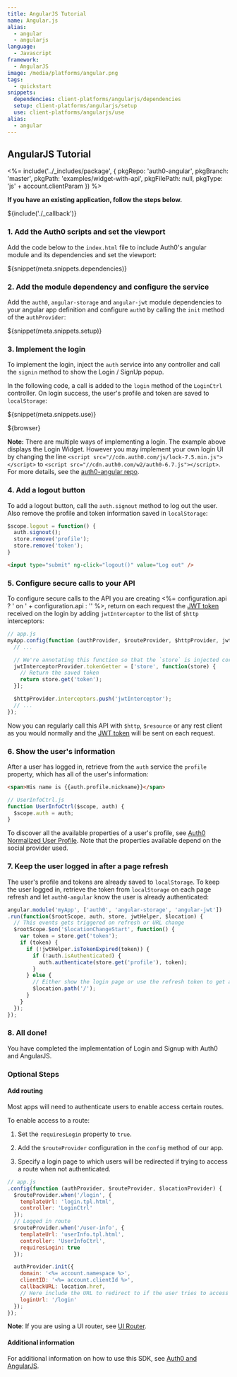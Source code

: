 ```yaml
---
title: AngularJS Tutorial
name: Angular.js
alias:
  - angular
  - angularjs
language:
  - Javascript
framework:
  - AngularJS
image: /media/platforms/angular.png
tags:
  - quickstart
snippets:
  dependencies: client-platforms/angularjs/dependencies
  setup: client-platforms/angularjs/setup
  use: client-platforms/angularjs/use
alias:
  - angular
---
```


## AngularJS Tutorial

<%= include('../_includes/package', {
  pkgRepo: 'auth0-angular',
  pkgBranch: 'master',
  pkgPath: 'examples/widget-with-api',
  pkgFilePath: null,
  pkgType: 'js' + account.clientParam
}) %>

**If you have an existing application, follow the steps below.**

${include('./\_callback')}

### 1. Add the Auth0 scripts and set the viewport

Add the code below to the `index.html` file to include Auth0's angular module and its dependencies and set the viewport:

${snippet(meta.snippets.dependencies)}

### 2. Add the module dependency and configure the service

Add the `auth0`, `angular-storage` and `angular-jwt` module dependencies to your angular app definition and configure `auth0` by calling the `init` method of the `authProvider`:

${snippet(meta.snippets.setup)}

### 3. Implement the login

To implement the login, inject the `auth` service into any controller and call the `signin` method to show the Login / SignUp popup.

In the following code, a call is added to the `login` method of the `LoginCtrl` controller. On login success, the user's profile and token are saved to `localStorage`:

${snippet(meta.snippets.use)}

${browser}

__Note:__ There are multiple ways of implementing a login. The example above displays the Login Widget. However you may implement your own login UI by changing the line `<script src="//cdn.auth0.com/js/lock-7.5.min.js"></script>` to `<script src="//cdn.auth0.com/w2/auth0-6.7.js"></script>`. For more details, see the [auth0-angular repo](https://github.com/auth0/auth0-angular#with-your-own-ui).

### 4. Add a logout button

To add a logout button, call the `auth.signout` method to log out the user. Also remove the profile and token information saved in `localStorage`:

```js
$scope.logout = function() {
  auth.signout();
  store.remove('profile');
  store.remove('token');
}
```

```html
<input type="submit" ng-click="logout()" value="Log out" />
```

### 5. Configure secure calls to your API

To configure secure calls to the API you are creating <%= configuration.api ? ' on ' + configuration.api : '' %>, return on each request the [JWT token](/jwt) received on the login by adding `jwtInterceptor` to the list of `$http` interceptors:

```js
// app.js
myApp.config(function (authProvider, $routeProvider, $httpProvider, jwtInterceptorProvider) {
  // ...

  // We're annotating this function so that the `store` is injected correctly when this file is minified
  jwtInterceptorProvider.tokenGetter = ['store', function(store) {
    // Return the saved token
    return store.get('token');
  }];

  $httpProvider.interceptors.push('jwtInterceptor');
  // ...
});
```

Now you can regularly call this API with `$http`, `$resource` or any rest client as you would normally and the [JWT token](/jwt) will be sent on each request.

### 6. Show the user's information

After a user has logged in, retrieve from the `auth` service the `profile` property, which has all of the user's information:

```html
<span>His name is {{auth.profile.nickname}}</span>
```

```js
// UserInfoCtrl.js
function UserInfoCtrl($scope, auth) {
  $scope.auth = auth;
}
```

To discover all the available properties of a user's profile, see [Auth0 Normalized User Profile](/user-profile). Note that the properties available depend on the social provider used.

### 7. Keep the user logged in after a page refresh

The user's profile and tokens are already saved to `localStorage`. To keep the user logged in, retrieve the token from `localStorage` on each page refresh and let `auth0-angular` know the user is already authenticated:

```js
angular.module('myApp', ['auth0', 'angular-storage', 'angular-jwt'])
.run(function($rootScope, auth, store, jwtHelper, $location) {
  // This events gets triggered on refresh or URL change
  $rootScope.$on('$locationChangeStart', function() {
    var token = store.get('token');
    if (token) {
      if (!jwtHelper.isTokenExpired(token)) {
        if (!auth.isAuthenticated) {
          auth.authenticate(store.get('profile'), token);
        }
      } else {
        // Either show the login page or use the refresh token to get a new idToken
        $location.path('/');
      }
    }
  });
});
```

### 8. All done!

You have completed the implementation of Login and Signup with Auth0 and AngularJS.

### Optional Steps
#### Add routing

Most apps will need to authenticate users to enable access certain routes.

To enable access to a route:

1. Set the `requiresLogin` property to `true`.

2. Add the `$routeProvider` configuration in the `config` method of our app.

3. Specify a login page to which users will be redirected if trying to access a route when not authenticated.

```js
// app.js
.config(function (authProvider, $routeProvider, $locationProvider) {
  $routeProvider.when('/login', {
    templateUrl: 'login.tpl.html',
    controller: 'LoginCtrl'
  });
  // Logged in route
  $routeProvider.when('/user-info', {
    templateUrl: 'userInfo.tpl.html',
    controller: 'UserInfoCtrl',
    requiresLogin: true
  });

  authProvider.init({
    domain: '<%= account.namespace %>',
    clientID: '<%= account.clientId %>',
    callbackURL: location.href,
    // Here include the URL to redirect to if the user tries to access a resource when not authenticated.
    loginUrl: '/login'
  });
});
```

__Note__: If you are using a UI router, see [UI Router](https://github.com/auth0/auth0-angular/blob/master/docs/routing.md#ui-router).

#### Additional information

For additional information on how to use this SDK, see [Auth0 and AngularJS](https://github.com/auth0/auth0-angular/blob/master/README.md).
